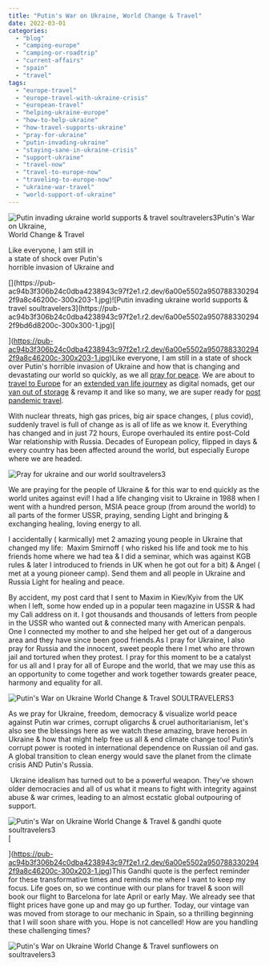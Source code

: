 ```yaml
---
title: "Putin's War on Ukraine, World Change & Travel"
date: 2022-03-01
categories: 
  - "blog"
  - "camping-europe"
  - "camping-or-roadtrip"
  - "current-affairs"
  - "spain"
  - "travel"
tags: 
  - "europe-travel"
  - "europe-travel-with-ukraine-crisis"
  - "european-travel"
  - "helping-ukraine-europe"
  - "how-to-help-ukraine"
  - "how-travel-supports-ukraine"
  - "pray-for-ukraine"
  - "putin-invading-ukraine"
  - "staying-sane-in-ukraine-crisis"
  - "support-ukraine"
  - "travel-now"
  - "travel-to-europe-now"
  - "traveling-to-europe-now"
  - "ukraine-war-travel"
  - "world-support-of-ukraine"
---
```


![Putin invading ukraine world supports & travel soultravelers3](https://pub-ac94b3f306b24c0dba4238943c97f2e1.r2.dev/6a00e5502a9507883302942f9bd6d0200c.jpg)Putin's War on Ukraine,  
World Change & Travel  
  
Like everyone, I am still in  
a state of shock over Putin's  
horrible invasion of Ukraine and

<!--more--> [](https://pub-ac94b3f306b24c0dba4238943c97f2e1.r2.dev/6a00e5502a9507883302942f9a8c46200c-300x203-1.jpg)![Putin invading ukraine world supports & travel soultravelers3](https://pub-ac94b3f306b24c0dba4238943c97f2e1.r2.dev/6a00e5502a9507883302942f9bd6d8200c-300x300-1.jpg)[  
](https://pub-ac94b3f306b24c0dba4238943c97f2e1.r2.dev/6a00e5502a9507883302942f9a8c46200c-300x203-1.jpg)Like everyone, I am still in a state of shock over Putin's horrible invasion of Ukraine and how that is changing and devastating our world so quickly, as we all [pray for peace](https://pub-ac94b3f306b24c0dba4238943c97f2e1.r2.dev/2012/10/world-peace-love-and-happiness.html). We are about to [travel to Europe](https://pub-ac94b3f306b24c0dba4238943c97f2e1.r2.dev/2022/02/europe-travel-with-friends-.html#more) for an [extended van life journey](https://pub-ac94b3f306b24c0dba4238943c97f2e1.r2.dev/2022/01/americans-van-life-in-europe-2022.html#more) as digital nomads, get our [van out of storage](https://pub-ac94b3f306b24c0dba4238943c97f2e1.r2.dev/2022/02/storing-a-van-rv-camper-in-europe-vanlife-solutions-.html#more) & revamp it and like so many, we are super ready for [post pandemic travel](https://pub-ac94b3f306b24c0dba4238943c97f2e1.r2.dev/2021/10/ready-for-post-pandemic-boomer-empty-nest-travel-.html#more).  
  
With nuclear threats, high gas prices, big air space changes, ( plus covid), suddenly travel is full of change as is all of life as we know it. Everything has changed and in just 72 hours, Europe overhauled its entire post-Cold War relationship with Russia. Decades of European policy, flipped in days & every country has been affected around the world, but especially Europe where we are headed.   
  
![Pray for ukraine and our world soultravelers3](https://pub-ac94b3f306b24c0dba4238943c97f2e1.r2.dev/6a00e5502a950788330278806e18bd200d.jpg)

  
We are praying for the people of Ukraine & for this war to end quickly as the world unites against evil! I had a life changing visit to Ukraine in 1988 when I went with a hundred person, MSIA peace group (from around the world) to all parts of the former USSR, praying, sending Light and bringing & exchanging healing, loving energy to all.  
  

I accidentally ( karmically) met 2 amazing young people in Ukraine that changed my life:  Maxim Smirnoff ( who risked his life and took me to his friends home where we had tea & I did a seminar, which was against KGB rules & later I introduced to friends in UK when he got out for a bit) & Angel ( met at a young pioneer camp). Send them and all people in Ukraine and Russia Light for healing and peace.  
  

By accident, my post card that I sent to Maxim in Kiev/Kyiv from the UK when I left, some how ended up in a popular teen magazine in USSR & had my Cali address on it. I got thousands and thousands of letters from people in the USSR who wanted out & connected many with American penpals. One I connected my mother to and she helped her get out of a dangerous area and they have since been good friends.As I pray for Ukraine, I also pray for Russia and the innocent, sweet people there I met who are thrown jail and tortured when they protest. I pray for this moment to be a catalyst for us all and I pray for all of Europe and the world, that we may use this as an opportunity to come together and work together towards greater peace, harmony and equality for all.   
  
![Putin's War on Ukraine  World Change & Travel SOULTRAVELERS3](https://pub-ac94b3f306b24c0dba4238943c97f2e1.r2.dev/6a00e5502a950788330278806e2510200d.jpg)  
  

As we pray for Ukraine, freedom, democracy & visualize world peace against Putin war crimes, corrupt oligarchs & cruel authoritarianism, let's also see the blessings here as we watch these amazing, brave heroes in Ukraine & how that might help free us all & end climate change too! Putin’s corrupt power is rooted in international dependence on Russian oil and gas. A global transition to clean energy would save the planet from the climate crisis AND Putin's Russia.  
  
 Ukraine idealism has turned out to be a powerful weapon. They’ve shown older democracies and all of us what it means to fight with integrity against abuse & war crimes, leading to an almost ecstatic global outpouring of support.  
  
[](https://pub-ac94b3f306b24c0dba4238943c97f2e1.r2.dev/6a00e5502a9507883302942f9a8c46200c-300x203-1.jpg)![Putin's War on Ukraine  World Change & Travel & gandhi quote soultravelers3](https://pub-ac94b3f306b24c0dba4238943c97f2e1.r2.dev/6a00e5502a9507883302942f9be721200c-768x413-1.jpg)[  
  
](https://pub-ac94b3f306b24c0dba4238943c97f2e1.r2.dev/6a00e5502a9507883302942f9a8c46200c-300x203-1.jpg)This Gandhi quote is the perfect reminder for these transformative times and reminds me where I want to keep my focus. Life goes on, so we continue with our plans for travel & soon will book our flight to Barcelona for late April or early May. We already see that flight prices have gone up and may go up further. Today, our vintage van was moved from storage to our mechanic in Spain, so a thrilling beginning that I will soon share with you. Hope is not cancelled! How are you handling these challenging times?   
  
![Putin's War on Ukraine  World Change & Travel sunflowers on soultravelers3](https://pub-ac94b3f306b24c0dba4238943c97f2e1.r2.dev/6a00e5502a950788330282e146c9a2200b.jpg)
